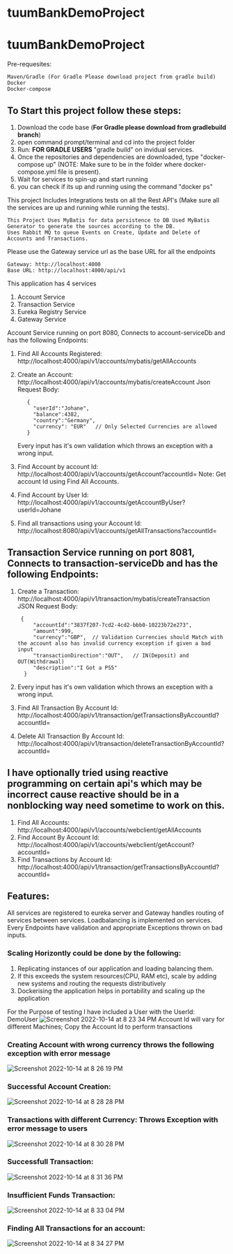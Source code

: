 # tuumBankDemoProject

# tuumBankDemoProject

Pre-requesites: 

    Maven/Gradle (For Gradle Please download project from gradle build)
    Docker
    Docker-compose

## To Start this project follow these steps: 
  1. Download the code base (**For Gradle please download from gradlebuild branch**)
  2. open command prompt/terminal and cd into the project folder
  3. Run:  **FOR GRADLE USERS** "gradle build" on invidual services.
  4. Once the repositories and dependencies are downloaded, type "docker-compose up" (NOTE: Make sure to be in the folder where docker-compose.yml file is 			 present).
  5. Wait for services to spin-up and start running
  6. you can check if its up and running using the command "docker ps"

        
  This project Includes Integrations tests on all the Rest API's (Make sure all the services are up and running while running the tests).
        
    This Project Uses MyBatis for data persistence to DB Used MyBatis Generator to generate the sources according to the DB.
    Uses Rabbit MQ to queue Events on Create, Update and Delete of Accounts and Transactions.
  
  Please use the Gateway service url as the base URL for all the endpoints
    
    Gateway: http://localhost:4000
    Base URL: http://localhost:4000/api/v1

This application has 4 services
  1. Account Service
  2. Transaction Service
  3. Eureka Registry Service
  4. Gateway Service

Account Service running on port 8080, Connects to account-serviceDb and has the following Endpoints:
  1. Find All Accounts Registered: http://localhost:4000/api/v1/accounts/mybatis/getAllAccounts
  2. Create an Account: http://localhost:4000/api/v1/accounts/mybatis/createAccount
      Json Request Body: 
          
            {
              "userId":"Johane",
              "balance":4382,
              "country":"Germany",
              "currency": "EUR"   // Only Selected Currencies are allowed
            }
     
     Every input has it's own validation which throws an exception with a wrong input.
     
  3. Find Account by account Id: http://localhost:4000/api/v1/accounts/getAccount?accountId=<Replace the account Id you want the details of> Note: Get account Id using Find All Accounts.
  4. Find Account by User Id: http://localhost:4000/api/v1/accounts/getAccountByUser?userId=Johane
  5. Find all transactions using your Account Id: http://localhost:8080/api/v1/accounts/getAllTransactions?accountId=<REPLACE ACCOUNTID HERE>
  
## Transaction Service running on port 8081, Connects to transaction-serviceDb and has the following Endpoints:
  1. Create a Transaction: http://localhost:4000/api/v1/transaction/mybatis/createTransaction
    JSON Request Body:
    
          
          {
              "accountId":"3837f207-7cd2-4cd2-bbb0-10223b72e273",
              "amount":999,
              "currency":"GBP",  // Validation Currencies should Match with the account also has invalid currency exception if given a bad input
              "transactionDirection":"OUT",   // IN(Deposit) and OUT(Withdrawal)
              "description":"I Got a PS5"
           }
     
   2. Every input has it's own validation which throws an exception with a wrong input.
   3. Find All Transaction By Account Id: http://localhost:4000/api/v1/transaction/getTransactionsByAccountId?accountId=<REPLACE ACCOUNT ID HERE>
   4. Delete All Transaction By Account Id: http://localhost:4000/api/v1/transaction/deleteTransactionByAccountId?accountId=<REPLACE ACCOUNT ID HERE>
  
  
  

## I have optionally tried using reactive programming on certain api's which may be incorrect cause reactive should be in a nonblocking way need sometime to work on this. 
  1. Find All Accounts: http://localhost:4000/api/v1/accounts/webclient/getAllAccounts
  2. Find Account By Account Id: http://localhost:4000/api/v1/accounts/webclient/getAccount?accountId=<REPLACE ACCOUNT ID HERE>
  3. Find Transactions by Account Id: http://localhost:4000/api/v1/transaction/getTransactionsByAccountId?accountId=<REPLACE ACCOUNT ID HERE>


##  Features: 
  All services are registered to eureka server and Gateway handles routing of services between services.
  Loadbalancing is implemented on services.
  Every Endpoints have validation and appropriate Exceptions thrown on bad inputs.

### Scaling Horizontly could be done by the following:

  1. Replicating instances of our application and loading balancing them.
  2. If this exceeds the system resources(CPU, RAM etc), scale by adding new systems and routing the requests distributively
  3. Dockerising the application helps in portability and scaling up the application 
  
For the Purpose of testing I have included a User with the UserId: DemoUser
        ![Screenshot 2022-10-14 at 8 23 34 PM](https://user-images.githubusercontent.com/52725211/195877299-c81ff246-c917-4fb6-9bed-e9721315c902.png)
  Account Id will vary for different Machines;
    Copy the Account Id to perform transactions
        
### Creating Account with wrong currency throws the following exception with error message
 ![Screenshot 2022-10-14 at 8 26 19 PM](https://user-images.githubusercontent.com/52725211/195878032-f3906aea-93ff-454c-b33f-be352acc7ef2.png)



### Successful Account Creation:
![Screenshot 2022-10-14 at 8 28 28 PM](https://user-images.githubusercontent.com/52725211/195878472-cf4c1684-5693-41bf-9f45-20c800c733c1.png)




### Transactions with different Currency: Throws Exception with error message to users
![Screenshot 2022-10-14 at 8 30 28 PM](https://user-images.githubusercontent.com/52725211/195878844-102b8fbc-cadd-4093-9deb-0a0fb3366335.png)


### Successfull Transaction:
![Screenshot 2022-10-14 at 8 31 36 PM](https://user-images.githubusercontent.com/52725211/195879107-a08b9164-8206-486f-81fc-8e3e6b12b67f.png)


### Insufficient Funds Transaction:

![Screenshot 2022-10-14 at 8 33 04 PM](https://user-images.githubusercontent.com/52725211/195879413-43fd1c18-e407-478c-a6dc-fd51e475adaf.png)


### Finding All Transactions for an account:
![Screenshot 2022-10-14 at 8 34 27 PM](https://user-images.githubusercontent.com/52725211/195879688-f13beda0-9c50-4226-ac47-8989dcba9770.png)

